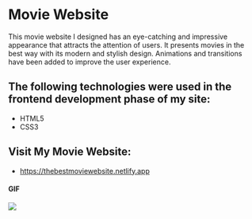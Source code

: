 <h1>Movie Website</h1>

This movie website I designed has an eye-catching and impressive appearance that attracts the attention of users. It presents movies in the best way with its modern and stylish design. Animations and transitions have been added to improve the user experience.

<h2> The following technologies were used in the frontend development phase of my site: </h2>

- HTML5
- CSS3

<h2> Visit My Movie Website: </h2>

- https://thebestmoviewebsite.netlify.app

<h4>GIF</h4>

![](img/Movie-Web.gif)